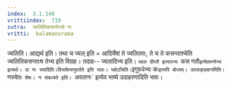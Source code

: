 ```yaml
---
index:  3.1.140
vrittiindex:  719
sutra:  ज्वलितिकसन्तेभ्यो णः
vritti:  balamanorama 
---
```


ज्वलिति। आद्यर्थ इति। तथा च ज्वल् इति = आदिर्येषां ते ज्वलितयः, ते च ते कसन्ताश्चेति ज्वलितिकसन्ताःष तेभ्य इति विग्रहः। तदाह-- ज्वलादिभ्य इति। `ज्वल दीप्तौ इत्यारभ्य `कस गतौ` इत्येवमन्तेभ्य इत्यर्थः। वा णः स्यादिति।विभाषेत्यनुवर्तते इति भावः। पक्षेऽजिति। `इगुपधेभ्यः कः` इत्यपि बोध्यम्। उपसङ्ख्यानमिति। `णस्ये`ति शेषः। न संबध्यते इति। `अवतानः` इत्येव भाष्ये उदाहरणादिति भावः। 

